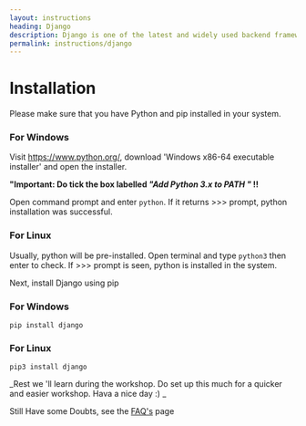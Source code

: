 ```yaml
---
layout: instructions
heading: Django
description: Django is one of the latest and widely used backend framework written in Python Language. Django makes it easy to start small scale development and easily scale it up as per requirement.
permalink: instructions/django
---
```

# Installation

Please make sure that you have Python and pip installed in your system.

### For Windows

Visit https://www.python.org/, download 'Windows x86-64 executable installer' and open the installer.

**"Important: Do tick the box labelled _"Add Python 3.x to PATH "_ !!**

Open command prompt and enter `python`. If it returns >>> prompt, python installation was successful.

### For Linux

Usually, python will be pre-installed. Open terminal and type `python3` then enter to check. If >>> prompt is seen, python is installed in the system.


Next, install Django using pip

### For Windows

`pip install django`

### For Linux

`pip3 install django`

_Rest we 'll learn during the workshop. Do set up this much for a quicker and easier workshop. Hava a nice day :) _


<div class="faq markdown-body">
    <p>Still Have some Doubts, see the <a href="/instructions/django-faqs">FAQ's</a> page</p> 
</div>
